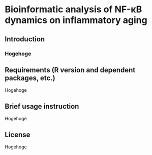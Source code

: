 # Bioinformatic analysis of NF-κB dynamics on inflammatory aging
## Introduction
### Hogehoge



## Requirements (R version and dependent packages, etc.)
Hogehoge



## Brief usage instruction
Hogehoge



## License
Hogehoge

